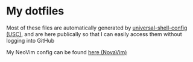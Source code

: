 # My dotfiles

Most of these files are automatically generated by [universal-shell-config (USC)](https://github.com/hudson-newey/universal-shell-config), and are here publically so that I can easily access them without logging into GitHub

My NeoVim config can be found [here (NovaVim)](https://github.com/hudson-newey/NovaVim)
